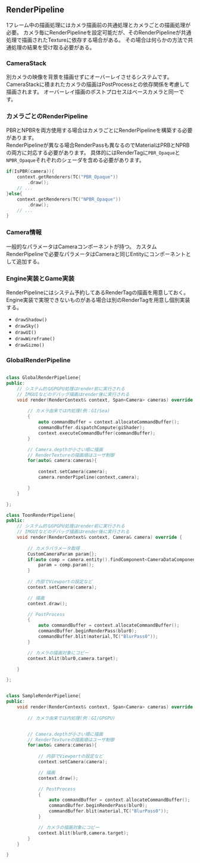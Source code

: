 ﻿RenderPipeline
---------------
1フレーム中の描画処理にはカメラ描画前の共通処理とカメラごとの描画処理が必要。
カメラ毎にRenderPipelineを設定可能だが、そのRenderPipelineが共通処理で描画されたTextureに依存する場合がある。
その場合は何らかの方法で共通処理の結果を受け取る必要がある。

### CameraStack
別カメラの映像を背景を描画せずにオーバーレイさせるシステムです。  
CameraStackに積まれたカメラの描画はPostProcessとの依存関係を考慮して描画されます。
オーバーレイ描画のポストプロセスはベースカメラと同一です。

### カメラごとのRenderPipeline
PBRとNPBRを両方使用する場合はカメラごとにRenderPipelineを構築する必要があります。  
RenderPipelineが異なる場合RenderPassも異なるのでMaterialはPRBとNPRBの両方に対応する必要があります。
具体的にはRenderTagに```PBR_Opaque```と```NPBR_Opaque```それぞれのシェーダを含める必要があります。
```cpp
if(IsPBR(camera)){
	context.getRenderers(TC("PBR_Opaque"))
		.draw();
	// ...
}else{
	context.getRenderers(TC("NPBR_Opaque"))
		.draw();
	// ...
}
```

### Camera情報
一般的なパラメータはCameraコンポーネントが持つ。
カスタムRenderPipelineで必要なパラメータはCameraと同じEntityにコンポーネントとして追加する。


### Engine実装とGame実装
RenderPipelineにはシステム予約してあるRenderTagの描画を用意しておく。  
Engine実装で実現できないものがある場合は別のRenderTagを用意し個別実装する。
* ```drawShadow()```
* ```drawSky()```
* ```drawUI()```
* ```drawWireframe()```
* ```drawGizmo()```

### GlobalRenderPipeline

```cpp

class GlobalRenderPipeliene{
public:
	// システム的なGPGPU処理はrender前に実行される
	// IMGUIなどのデバッグ描画はrender後に実行される
	void render(RenderContext& context, Span<Camera> cameras) override {
		
		// カメラ由来では内処理(例：GI/Sea)
		{
			auto commandBuffer = context.allocateCommandBuffer();
			commandBuffer.dispatchCompute(giShader);
			context.executeCommandBuffer(commandBuffer);
		}

		// Camera.depthが小さい順に描画
		// RenderTextureの描画順はユーザ制御
		for(auto& camera:cameras){
			
			context.setCamera(camera);
			camera.renderPipeline(context,camera);

		}
	}

};

class ToonRenderPipeliene{
public:
	// システム的なGPGPU処理はrender前に実行される
	// IMGUIなどのデバッグ描画はrender後に実行される
	void render(RenderContext& context, Camera& camera) override {
		
		// カメラパラメータ取得
		CustomCameraParam param{};
		if(auto comp = camera.entity().findComponent<CameraDataComponent>()){
			param = comp.param();
		}
		
		// 内部でViewportの設定など
		context.setCamera(camera);

		// 描画
		context.draw();

		// PostProcess
		{
			auto commandBuffer = context.allocateCommandBuffer();
			commandBuffer.beginRenderPass(blur0);
			commandBuffer.blit(material,TC("BlurPass0"));
		}

		// カメラの描画対象にコピー
		context.blit(blur0,camera.target);

	}

};

```



```cpp

class SampleRenderPipeliene{
public:
	void render(RenderContext& context, Span<Camera> cameras) override {
		
		// カメラ由来では内処理(例：GI/GPGPU)


		// Camera.depthが小さい順に描画
		// RenderTextureの描画順はユーザ制御
		for(auto& camera:cameras){
			
			// 内部でViewportの設定など
			context.setCamera(camera);

			// 描画
			context.draw();

			// PostProcess
			{
				auto commandBuffer = context.allocateCommandBuffer();
				commandBuffer.beginRenderPass(blur0);
				commandBuffer.blit(material,TC("BlurPass0"));
			}

			// カメラの描画対象にコピー
			context.blit(blur0,camera.target);
		}
	}

}

```